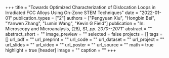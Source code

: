 +++
title = "Towards Optimized Characterization of Dislocation Loops in Irradiated FCC Alloys Using On-Zone STEM Techniques"
date = "2022-01-01"
publication_types = ["2"]
authors = ["Pengyuan Xiu", "Hongbin Bei", "Yanwen Zhang", "Lumin Wang", "Kevin G Field"]
publication = "In: Microscopy and Microanalysis, (28), S1, _pp. 2070--2071_"
abstract = ""
abstract_short = ""
image_preview = ""
selected = false
projects = []
tags = []
url_pdf = ""
url_preprint = ""
url_code = ""
url_dataset = ""
url_project = ""
url_slides = ""
url_video = ""
url_poster = ""
url_source = ""
math = true
highlight = true
[header]
image = ""
caption = ""
+++
